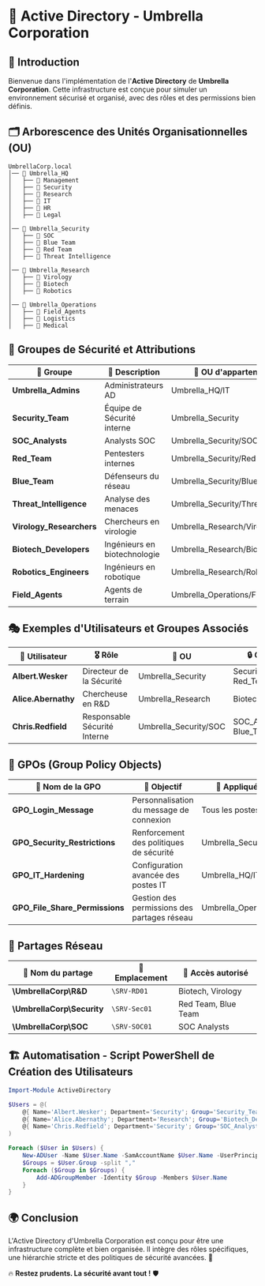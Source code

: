 # 🏢 Active Directory - Umbrella Corporation

## 📌 Introduction
Bienvenue dans l'implémentation de l'**Active Directory** de **Umbrella Corporation**. Cette infrastructure est conçue pour simuler un environnement sécurisé et organisé, avec des rôles et des permissions bien définis.

## 🗂️ Arborescence des Unités Organisationnelles (OU)
```
UmbrellaCorp.local
│── 📂 Umbrella_HQ
│   ├── 📂 Management
│   ├── 📂 Security
│   ├── 📂 Research
│   ├── 📂 IT
│   ├── 📂 HR
│   ├── 📂 Legal
│
│── 📂 Umbrella_Security
│   ├── 📂 SOC
│   ├── 📂 Blue Team
│   ├── 📂 Red Team
│   ├── 📂 Threat Intelligence
│
│── 📂 Umbrella_Research
│   ├── 📂 Virology
│   ├── 📂 Biotech
│   ├── 📂 Robotics
│
│── 📂 Umbrella_Operations
│   ├── 📂 Field_Agents
│   ├── 📂 Logistics
│   ├── 📂 Medical
```

## 👥 Groupes de Sécurité et Attributions

| 📌 Groupe                     | 🎯 Description                          | 📍 OU d'appartenance            |
|--------------------------------|-----------------------------------------|---------------------------------|
| **Umbrella_Admins**           | Administrateurs AD                      | Umbrella_HQ/IT                 |
| **Security_Team**             | Équipe de Sécurité interne              | Umbrella_Security              |
| **SOC_Analysts**              | Analysts SOC                            | Umbrella_Security/SOC          |
| **Red_Team**                  | Pentesters internes                     | Umbrella_Security/Red Team     |
| **Blue_Team**                 | Défenseurs du réseau                    | Umbrella_Security/Blue Team    |
| **Threat_Intelligence**       | Analyse des menaces                     | Umbrella_Security/Threat Intel |
| **Virology_Researchers**      | Chercheurs en virologie                 | Umbrella_Research/Virology     |
| **Biotech_Developers**        | Ingénieurs en biotechnologie            | Umbrella_Research/Biotech      |
| **Robotics_Engineers**        | Ingénieurs en robotique                 | Umbrella_Research/Robotics     |
| **Field_Agents**              | Agents de terrain                       | Umbrella_Operations/Field_Agents |

## 🎭 Exemples d'Utilisateurs et Groupes Associés

| 👤 Utilisateur          | 🎖️ Rôle                             | 📂 OU                     | 🔒 Groupe(s) |
|------------------------|---------------------------------|--------------------------|-------------|
| **Albert.Wesker**     | Directeur de la Sécurité       | Umbrella_Security        | Security_Team, Red_Team |
| **Alice.Abernathy**   | Chercheuse en R&D             | Umbrella_Research        | Biotech_Developers |
| **Chris.Redfield**    | Responsable Sécurité Interne  | Umbrella_Security/SOC    | SOC_Analysts, Blue_Team |

## 🔐 GPOs (Group Policy Objects)

| 📜 Nom de la GPO             | 🎯 Objectif                                   | 📌 Appliqué à             |
|------------------------------|---------------------------------------------|-------------------------|
| **GPO_Login_Message**        | Personnalisation du message de connexion   | Tous les postes         |
| **GPO_Security_Restrictions** | Renforcement des politiques de sécurité    | Umbrella_Security       |
| **GPO_IT_Hardening**         | Configuration avancée des postes IT        | Umbrella_HQ/IT          |
| **GPO_File_Share_Permissions** | Gestion des permissions des partages réseau | Umbrella_Operations     |

## 📂 Partages Réseau

| 📌 Nom du partage        | 📍 Emplacement | 👥 Accès autorisé |
|-------------------------|---------------|----------------|
| **\UmbrellaCorp\R&D**  | `\SRV-RD01`   | Biotech, Virology |
| **\UmbrellaCorp\Security** | `\SRV-Sec01`  | Red Team, Blue Team |
| **\UmbrellaCorp\SOC**   | `\SRV-SOC01`  | SOC Analysts |

## 🏗️ Automatisation - Script PowerShell de Création des Utilisateurs

```powershell
Import-Module ActiveDirectory

$Users = @(
    @{ Name='Albert.Wesker'; Department='Security'; Group='Security_Team,Red_Team' },
    @{ Name='Alice.Abernathy'; Department='Research'; Group='Biotech_Developers' },
    @{ Name='Chris.Redfield'; Department='Security'; Group='SOC_Analysts,Blue_Team' }
)

Foreach ($User in $Users) {
    New-ADUser -Name $User.Name -SamAccountName $User.Name -UserPrincipalName "$($User.Name)@umbrella.local" -Path "OU=$($User.Department),DC=umbrella,DC=local" -AccountPassword (ConvertTo-SecureString "Umbrella2024!" -AsPlainText -Force) -Enabled $true
    $Groups = $User.Group -split ","
    Foreach ($Group in $Groups) {
        Add-ADGroupMember -Identity $Group -Members $User.Name
    }
}
```

## 🌍 Conclusion
L'Active Directory d'Umbrella Corporation est conçu pour être une infrastructure complète et bien organisée. Il intègre des rôles spécifiques, une hiérarchie stricte et des politiques de sécurité avancées. 🚀

🔥 **Restez prudents. La sécurité avant tout !** 🛡️
